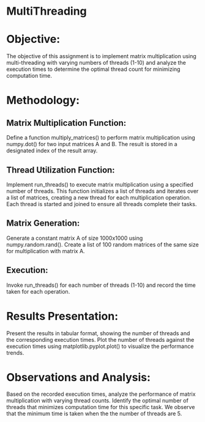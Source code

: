 # MultiThreading
# Objective:
The objective of this assignment is to implement matrix multiplication using multi-threading with varying numbers of threads (1-10) and analyze the execution times to determine the optimal thread count for minimizing computation time.

# Methodology:

## Matrix Multiplication Function:
Define a function multiply_matrices() to perform matrix multiplication using numpy.dot() for two input matrices A and B. The result is stored in a designated index of the result array.

## Thread Utilization Function:
Implement run_threads() to execute matrix multiplication using a specified number of threads. This function initializes a list of threads and iterates over a list of matrices, creating a new thread for each multiplication operation. Each thread is started and joined to ensure all threads complete their tasks.

## Matrix Generation:
Generate a constant matrix A of size 1000x1000 using numpy.random.rand().
Create a list of 100 random matrices of the same size for multiplication with matrix A.

## Execution:
Invoke run_threads() for each number of threads (1-10) and record the time taken for each operation.

# Results Presentation:
Present the results in tabular format, showing the number of threads and the corresponding execution times.
Plot the number of threads against the execution times using matplotlib.pyplot.plot() to visualize the performance trends.

# Observations and Analysis:
Based on the recorded execution times, analyze the performance of matrix multiplication with varying thread counts. Identify the optimal number of threads that minimizes computation time for this specific task.
We observe that the minimum time is taken when the the number of threads are 5.
